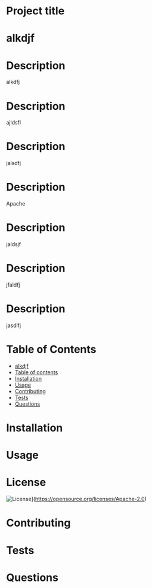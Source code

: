 
# Project title
# alkdjf

# Description
alkdfj

# Description
ajldsfl

# Description
jalsdfj

# Description
Apache

# Description
jaldsjf

# Description
jfaldfj

# Description
jasdlfj

# Table of Contents
<!--ts-->
   * [alkdjf](#alkdjf)
   * [Table of contents](#Stable-of-contents)
   * [Installation](#installation)
   * [Usage](#usage)
   * [Contributing](#contributing)
   * [Tests](#tests)
   * [Questions](#questions)
<!--te-->

# Installation

# Usage

# License
![License](https://img.shields.io/badge/License-Apache%202.0-blue.svg)](https://opensource.org/licenses/Apache-2.0)

# Contributing

# Tests

# Questions

